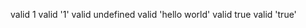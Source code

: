 
valid            1
valid       '1'
valid     undefined
valid    'hello world'
valid    true
valid    'true'
